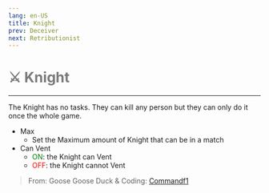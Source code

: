 ```yaml
---
lang: en-US
title: Knight
prev: Deceiver
next: Retributionist
---
```


# <font color="#7a7a7a">⚔️ <b>Knight</b></font> <Badge text="Killing" type="tip" vertical="middle"/>
---

The Knight has no tasks. They can kill any person but they can only do it once the whole game.
* Max
  * Set the Maximum amount of Knight that can be in a match
* Can Vent
  * <font color=green>ON</font>: the Knight can Vent
  * <font color=red>OFF</font>: the Knight cannot Vent

> From: Goose Goose Duck & Coding: [Commandf1](https://github.com/commandf1)